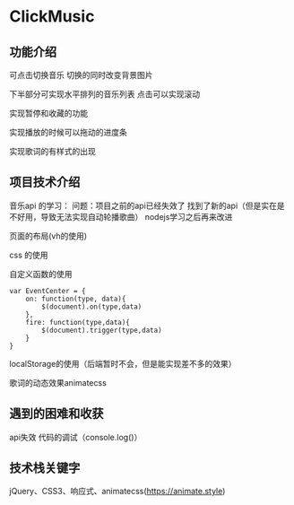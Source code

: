 # ClickMusic

## 功能介绍
可点击切换音乐
切换的同时改变背景图片

下半部分可实现水平排列的音乐列表
点击可以实现滚动

实现暂停和收藏的功能

实现播放的时候可以拖动的进度条

实现歌词的有样式的出现

## 项目技术介绍
音乐api 的学习： 问题：项目之前的api已经失效了 找到了新的api（但是实在是不好用，导致无法实现自动轮播歌曲） nodejs学习之后再来改进

页面的布局(vh的使用)

css 的使用

自定义函数的使用
```
var EventCenter = {
    on: function(type, data){
        $(document).on(type,data)
    },
    fire: function(type,data){
        $(document).trigger(type,data)
    }
}
```
localStorage的使用（后端暂时不会，但是能实现差不多的效果）

歌词的动态效果animatecss

## 遇到的困难和收获
api失效
代码的调试（console.log()）


## 技术栈关键字
jQuery、CSS3、响应式、animatecss(https://animate.style)